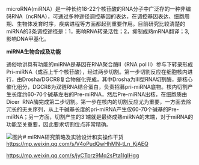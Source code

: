 microRNA(miRNA）是一种长约18-22个核苷酸的RNA分子中广泛存的一种非编码RNA（ncRNA），可通过多种途径调控基因的表达，在调控基因表达、细胞周期、生物体发育时序，疾病进程等方面都起到重要作用。目前研究比较清楚的miRNA的3条调控途径是：1，影响RNA转录活性；2，抑制成熟mRNA翻译；3, 影响DNA甲基化。

**miRNA生物合成及功能**

通俗地讲具有功能的miRNA是基因在RNA聚合酶Ⅱ（RNA pol Ⅱ）参与下转录形成Pri-miRNA（成百上千个核苷酸），经过两步切割。第一步切割反应在细胞核内进行，由Drosha/DGCR8复合物催化完成，其中Drosha为III型RNA切割酶，是核心催化组分，DGCR8为双链RNA结合蛋白，负责招募pri-miRNA底物。核内切割产生长度约60-70个碱基左右的Pre-miRNA，然后Pre-miRNA出核，在细胞质由Dicer  RNA酶完成第二步切割。第一步在核内的切割反应尤为重要，一方面去除冗长的无关序列，从上千碱基长度的pri-miRNA产生仅60-70个碱基的Pre-miRNA；另一方面，切割产生的3’端就是最终成熟miRNA的末端，对于miRNA的功能至关重要，因此要求切割位点非常精确。

![图片](https://mmbiz.qpic.cn/sz_mmbiz_png/j29MSzdY5kJ1dk6GKqKf3TBIIEsPaAblqYSpy5KDYeggzaTZCI9ETjXawKh4bw55M4G4sNCYTqysZSsnw7evNw/640?wx_fmt=png&from=appmsg&wxfrom=5&wx_lazy=1&wx_co=1)# miRNA研究策略及实验设计和实操作干货
https://mp.weixin.qq.com/s/V4oPudQwHhMN-tLn_KjAEQ

https://mp.weixin.qq.com/s/jyCTprz9Mq2sPta1IgIHgg